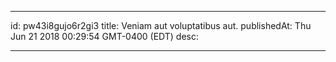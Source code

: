 
---
id: pw43i8gujo6r2gi3
title: Veniam aut voluptatibus aut.
publishedAt: Thu Jun 21 2018 00:29:54 GMT-0400 (EDT)
desc: 

---


